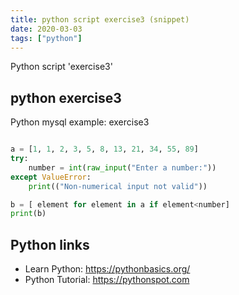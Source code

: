 ```yaml
---
title: python script exercise3 (snippet)
date: 2020-03-03
tags: ["python"]
---
```

Python script 'exercise3'


## python exercise3

Python mysql example: exercise3

```python

a = [1, 1, 2, 3, 5, 8, 13, 21, 34, 55, 89]
try: 
	number = int(raw_input("Enter a number:"))
except ValueError:
	print(("Non-numerical input not valid"))

b = [ element for element in a if element<number]
print(b)

```

## Python links

- Learn Python: https://pythonbasics.org/
- Python Tutorial: https://pythonspot.com
